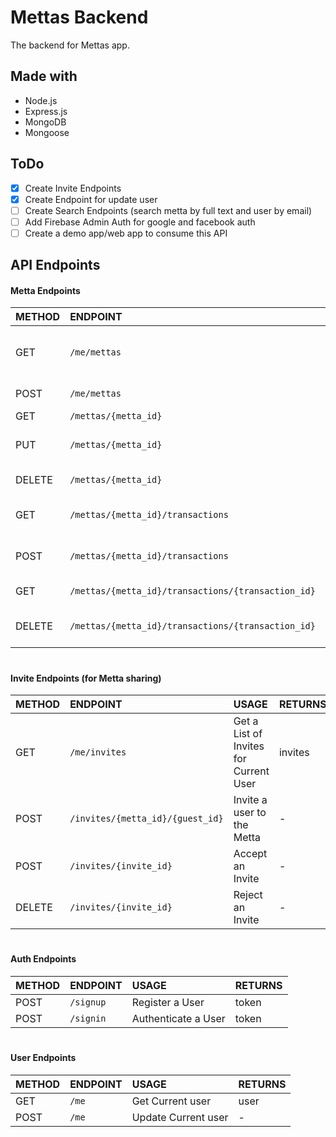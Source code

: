 # Mettas Backend
The backend for Mettas app.

## Made with
- Node.js
- Express.js
- MongoDB
- Mongoose

## ToDo
 - [X] Create Invite Endpoints
 - [X] Create Endpoint for update user
 - [ ] Create Search Endpoints (search metta by full text and user by email)
 - [ ] Add Firebase Admin Auth for google and facebook auth
 - [ ] Create a demo app/web app to consume this API

## API Endpoints

#### Metta Endpoints
| METHOD | ENDPOINT |  USAGE | RETURNS |
|:--|:--|:--|:--|
| GET | `/me/mettas` | Get a List of Current User's Mettas | mettas |
| POST | `/me/mettas` | Create a Metta | - |
| GET | `/mettas/{metta_id}` | Get a Metta | metta |
| PUT | `/mettas/{metta_id}` | Change a Metta's Details | - |
| DELETE | `/mettas/{metta_id}` | Remove a Metta | - |
| GET | `/mettas/{metta_id}/transactions` | Get a Metta's Transactions | transactions |
| POST | `/mettas/{metta_id}/transactions` | Add Transaction to a Metta | - |
| GET | `/mettas/{metta_id}/transactions/{transaction_id}` | Get a Transaction | transaction |
| DELETE | `/mettas/{metta_id}/transactions/{transaction_id}` | Remove a Transaction from Metta | - |

#

#### Invite Endpoints (for Metta sharing)
| METHOD | ENDPOINT |  USAGE | RETURNS |
|:--|:--|:--|:--|
| GET | `/me/invites` | Get a List of Invites for Current User | invites |
| POST | `/invites/{metta_id}/{guest_id}` | Invite a user to the Metta | - |
| POST | `/invites/{invite_id}` | Accept an Invite | - |
| DELETE | `/invites/{invite_id}` | Reject an Invite | - |

#

#### Auth Endpoints
| METHOD | ENDPOINT |  USAGE | RETURNS |
|:--|:--|:--|:--|
| POST | `/signup` | Register a User | token |
| POST | `/signin` | Authenticate a User | token |

#

#### User Endpoints
| METHOD | ENDPOINT |  USAGE | RETURNS |
|:--|:--|:--|:--|
| GET | `/me` | Get Current user | user |
| POST | `/me` | Update Current user | - |
